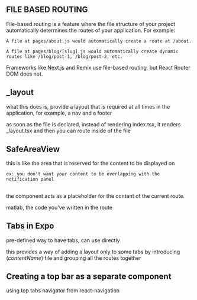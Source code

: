 ## FILE BASED ROUTING

File-based routing is a feature where the file structure of your project automatically determines the routes of your application. For example:

    A file at pages/about.js would automatically create a route at /about.

    A file at pages/blog/[slug].js would automatically create dynamic routes like /blog/post-1, /blog/post-2, etc.

Frameworks like Next.js and Remix use file-based routing, but React Router DOM does not.

## _layout

what this does is, provide a layout that is required at all times in the application, for example, a nav and a footer

as soon as the file is declared, instead of rendering index.tsx, it renders _layout.tsx and then you can route inside of the file 

## SafeAreaView 

this is like the area that is reserved for the content to be displayed on

    ex: you don't want your content to be overlapping with the notification panel 

## <Slot />

the <Slot /> component acts as a placeholder for the content of the current route.

matlab, the code you've written in the route

## Tabs in Expo

pre-defined way to have tabs, can use directly

this provides a way of adding a layout only to some tabs by introducing (*contentName*) file and grouping all the routes together


## Creating a top bar as a separate component 

using top tabs navigator from react-navigation